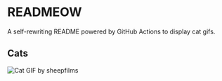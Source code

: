 # READMEOW

A self-rewriting README powered by GitHub Actions to display cat gifs.

## Cats

![Cat GIF by sheepfilms](https://media2.giphy.com/media/zZMTVkTeEfeEg/200.gif?cid=9acd02davlieowmyny1l81hxz053bqud0rxbi4rw42nspdds&ep=v1_gifs_search&rid=200.gif&ct=g)
